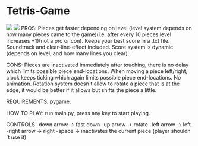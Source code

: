 # Tetris-Game
![](Images/1.png)
![](Images/2.png)
PROS:
Pieces get faster depending on level (level system depends on how many pieces came to the game)(i.e. after every 10 pieces level increases +1)(not a pro or con).
Keeps your best score in a .txt file.
Soundtrack and clear-line-effect included.
Score system is dynamic (depends on level, and how many lines you clear).


CONS:
Pieces are inactivated immediately after touching, there is no delay which limits possible piece end-locations.
When moving a piece left/right, clock keeps ticking which again limits possible piece end-locations.
No animation.
Rotation system doesn´t allow to rotate a piece that is at the edge, it would be better if it allows but shifts the piece a little.


REQUIREMENTS:
pygame.

HOW TO PLAY:
run main.py,
press any key to start playing.

CONTROLS
-down arrow -> fast down
-up arrow -> rotate
-left arrow -> left
-right arrow -> right
-space -> inactivates the current piece (player shouldn´t use it)

